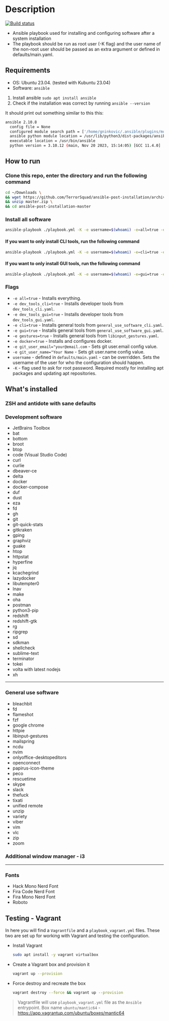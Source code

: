 # Description

[![Build status](https://github.com/TerrorSquad/ansible-post-installation/actions/workflows/build.yml/badge.svg)](https://github.com/TerrorSquad/ansible-post-installation/actions/workflows/build.yml)

- Ansible playbook used for installing and configuring software after a system installation
- The playbook should be run as root user (-K flag) and the user name of the non-root user should be passed as an extra argument or defined in defaults/main.yaml.

## Requirements

- OS: Ubuntu 23.04. (tested with Kubuntu 23.04)
- Software: `ansible`

1. Install ansible
  `sudo apt install ansible`
2. Check if the installation was correct by running
  `ansible --version`

It should print out something similar to this this:

```bash
ansible 2.10.8
  config file = None
  configured module search path = ['/home/gninkovic/.ansible/plugins/modules', '/usr/share/ansible/plugins/modules']
  ansible python module location = /usr/lib/python3/dist-packages/ansible
  executable location = /usr/bin/ansible
  python version = 3.10.12 (main, Nov 20 2023, 15:14:05) [GCC 11.4.0]
```

## How to run

### Clone this repo, enter the directory and run the following command

```bash
cd ~/Downloads \
&& wget https://github.com/TerrorSquad/ansible-post-installation/archive/refs/heads/master.zip \
&& unzip master.zip \
&& cd ansible-post-installation-master
```

### Install all software

```bash
ansible-playbook ./playbook.yml -K -e username=$(whoami) -e=all=true -e "git_user_email='your@email.com'" -e "git_user_name='Your Name'"
```

#### If you want to only install CLI tools, run the following command

```bash
ansible-playbook ./playbook.yml -K -e username=$(whoami) -e=cli=true -e=dev_tools_cli=true -e "git_user_email='your@email.com'" -e "git_user_name='Your Name'"
```

#### If you want to only install GUI tools, run the following command

```bash
ansible-playbook ./playbook.yml -K -e username=$(whoami) -e=gui=true -e=dev_tools_gui=true -e "git_user_email='your@email.com'" -e "git_user_name='Your Name'"
```

### Flags

- `-e all=true` - Installs everything.
- `-e dev_tools_cli=true` - Installs developer tools from `dev_tools_cli.yaml`.
- `-e dev_tools_gui=true` - Installs developer tools from `dev_tools_gui.yaml`.
- `-e cli=true` - Installs general tools from `general_use_software_cli.yaml`.
- `-e gui=true` - Installs general tools from `general_use_software_gui.yaml`.
- `-e gestures=true` - Installs general tools from `libinput_gestures.yaml`.
- `-e docker=true` - Installs and configures docker.
- `-e git_user_email="your@email.com` - Sets git user.email config value.
- `-e git_user_name="Your Name` - Sets git user.name config value.
- `username` - defined in `defaults/main.yaml` - can be overridden. Sets the username of the user for who the configuration should happen.
- `-K` - flag used to ask for root password. Required mostly for installing apt packages and updating apt repositories.

## What's installed

### ZSH and antidote with sane defaults

### Development software

- JetBrains Toolbox
- bat
- bottom
- broot
- btop
- code (Visual Studio Code)
- curl
- curlie
- dbeaver-ce
- delta
- docker
- docker-compose
- duf
- dust
- eza
- fd
- gh
- git
- git-quick-stats
- gitkraken
- gping
- graphviz
- guake
- htop
- httpstat
- hyperfine
- jq
- kcachegrind
- lazydocker
- libutempter0
- lnav
- make
- oha
- postman
- python3-pip
- redshift
- redshift-gtk
- rg
- ripgrep
- sd
- sdkman
- shellcheck
- sublime-text
- terminator
- tokei
- volta with latest nodejs
- xh

---

### General use software

- bleachbit
- fd
- flameshot
- fzf
- google chrome
- httpie
- libinput-gestures
- mailspring
- ncdu
- nvim
- onlyoffice-desktopeditors
- openconnect
- papirus-icon-theme
- peco
- rescuetime
- skype
- slack
- thefuck
- tixati
- unified remote
- unzip
- variety
- viber
- vim
- vlc
- zip
- zoom

### Additional window manager - i3

---

### Fonts

- Hack Mono Nerd Font
- Fira Code Nerd Font
- Fira Mono Nerd Font
- Roboto

## Testing - Vagrant

In here you will find a `Vagrantfile` and a `playbook_vagrant.yml` files. These two are set up for working with Vagrant and testing the configuration.

- Install Vagrant

  ```bash
  sudo apt install -y vagrant virtualbox
  ```

- Create a Vagrant box and provision it

  ```bash
  vagrant up --provision
  ```

- Force destroy and recreate the box

  ```bash
  vagrant destroy --force && vagrant up --provision
  ```

> Vagrantfile will use `playbook_vagrant.yml` file as the `Ansible` entrypoint.
> Box name `ubuntu/mantic64` - <https://app.vagrantup.com/ubuntu/boxes/mantic64>
